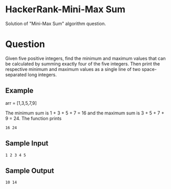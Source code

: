 # HackerRank-Mini-Max Sum
Solution of "Mini-Max Sum" algorithm question.

# Question

Given five positive integers, find the minimum and maximum values that can be calculated by summing exactly four of the five integers. Then print the respective minimum and maximum values as a single line of two space-separated long integers.

## Example

arr = [1,3,5,7,9]

The minimum sum is 1 + 3 + 5 + 7 = 16 and the maximum sum is 3 + 5 + 7 + 9 = 24. The function prints
```
16 24
```

## Sample Input
```
1 2 3 4 5
```

## Sample Output

```
10 14
```
